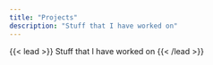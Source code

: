 ```yaml
---
title: "Projects"
description: "Stuff that I have worked on"
---
```


{{< lead >}}
Stuff that I have worked on
{{< /lead >}}
